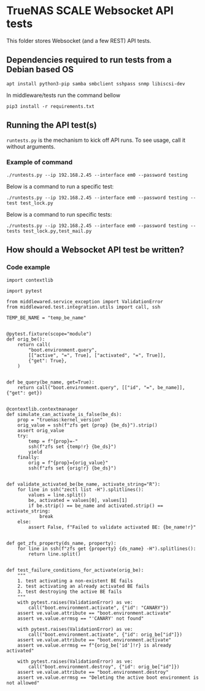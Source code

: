 # TrueNAS SCALE Websocket API tests
This folder stores Websocket (and a few REST) API tests.

## Dependencies required to run tests from a Debian based OS

`apt install python3-pip samba smbclient sshpass snmp libiscsi-dev`

In middleware/tests run the command bellow

`pip3 install -r requirements.txt`

## Running the API test(s)
`runtests.py` is the mechanism to kick off API runs. To see usage, call it without arguments.

### Example of command

`./runtests.py --ip 192.168.2.45 --interface em0 --password testing`

Below is a command to run a specific test:

`./runtests.py --ip 192.168.2.45 --interface em0 --password testing --test test_lock.py`

Below is a command to run specific tests:

`./runtests.py --ip 192.168.2.45 --interface em0 --password testing --tests test_lock.py,test_mail.py`

## How should a Websocket API test be written?

### Code example
```
import contextlib

import pytest

from middlewared.service_exception import ValidationError
from middlewared.test.integration.utils import call, ssh

TEMP_BE_NAME = "temp_be_name"


@pytest.fixture(scope="module")
def orig_be():
    return call(
        "boot.environment.query",
        [["active", "=", True], ["activated", "=", True]],
        {"get": True},
    )


def be_query(be_name, get=True):
    return call("boot.environment.query", [["id", "=", be_name]], {"get": get})


@contextlib.contextmanager
def simulate_can_activate_is_false(be_ds):
    prop = "truenas:kernel_version"
    orig_value = ssh(f"zfs get {prop} {be_ds}").strip()
    assert orig_value
    try:
        temp = f"{prop}=-"
        ssh(f"zfs set {temp!r} {be_ds}")
        yield
    finally:
        orig = f"{prop}={orig_value}"
        ssh(f"zfs set {orig!r} {be_ds}")


def validate_activated_be(be_name, activate_string="R"):
    for line in ssh("zectl list -H").splitlines():
        values = line.split()
        be, activated = values[0], values[1]
        if be.strip() == be_name and activated.strip() == activate_string:
            break
    else:
        assert False, f"Failed to validate activated BE: {be_name!r}"


def get_zfs_property(ds_name, property):
    for line in ssh(f"zfs get {property} {ds_name} -H").splitlines():
        return line.split()


def test_failure_conditions_for_activate(orig_be):
    """
    1. test activating a non-existent BE fails
    2. test activating an already activated BE fails
    3. test destroying the active BE fails
    """
    with pytest.raises(ValidationError) as ve:
        call("boot.environment.activate", {"id": "CANARY"})
    assert ve.value.attribute == "boot.environment.activate"
    assert ve.value.errmsg == "'CANARY' not found"

    with pytest.raises(ValidationError) as ve:
        call("boot.environment.activate", {"id": orig_be["id"]})
    assert ve.value.attribute == "boot.environment.activate"
    assert ve.value.errmsg == f"{orig_be['id']!r} is already activated"

    with pytest.raises(ValidationError) as ve:
        call("boot.environment.destroy", {"id": orig_be["id"]})
    assert ve.value.attribute == "boot.environment.destroy"
    assert ve.value.errmsg == "Deleting the active boot environment is not allowed"
```

